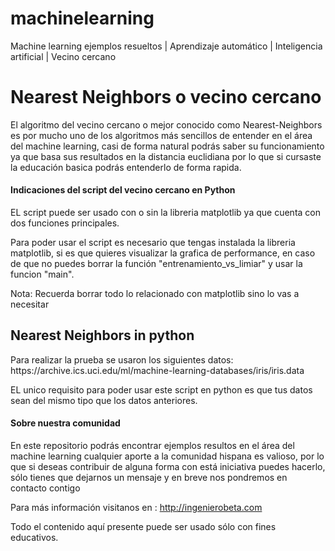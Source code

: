 # machinelearning

Machine learning ejemplos resueltos | Aprendizaje automático | Inteligencia artificial | Vecino cercano
<h1>Nearest Neighbors o  vecino cercano</h1>

El algoritmo del vecino cercano o mejor conocido como Nearest-Neighbors es por mucho uno de los algoritmos más sencillos de entender en el área del machine learning, casi de forma natural podrás saber su funcionamiento ya que basa sus resultados en la distancia euclidiana por lo que si cursaste la educación basica podrás entenderlo de forma rapida.

<h4>Indicaciones del script del vecino cercano en Python</h4>
EL script puede ser usado con o sin la libreria matplotlib ya que cuenta con dos funciones principales.

Para poder usar el script es necesario que tengas instalada la libreria matplotlib, si es que quieres visualizar la grafica de performance, en caso de que no puedes borrar la función "entrenamiento_vs_limiar" y usar la funcion "main".

Nota: Recuerda borrar todo lo relacionado con matplotlib sino lo vas a necesitar

<h2>Nearest Neighbors in python</h2> 
Para realizar la prueba se usaron los siguientes datos:
https://archive.ics.uci.edu/ml/machine-learning-databases/iris/iris.data

EL unico requisito para poder usar este script en python es que tus datos sean del mismo tipo que los datos anteriores.
<h4>Sobre nuestra comunidad</h4>
En este repositorio podrás encontrar ejemplos resultos en el área del machine learning
cualquier aporte a la comunidad hispana es valioso, por lo que si deseas contribuir de
alguna forma con está iniciativa puedes hacerlo, sólo tienes que dejarnos un mensaje y 
en breve nos pondremos en contacto contigo

Para más información visitanos en : http://ingenierobeta.com

Todo el contenido aquí presente puede ser usado sólo con fines educativos.
